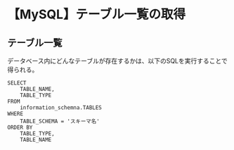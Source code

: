 # 【MySQL】テーブル一覧の取得

## テーブル一覧
データベース内にどんなテーブルが存在するかは、以下のSQLを実行することで得られる。

```
SELECT
    TABLE_NAME,
    TABLE_TYPE 
FROM
    information_schemna.TABLES
WHERE
    TABLE_SCHEMA = 'スキーマ名'
ORDER BY
    TABLE_TYPE,
    TABLE_NAME
```
